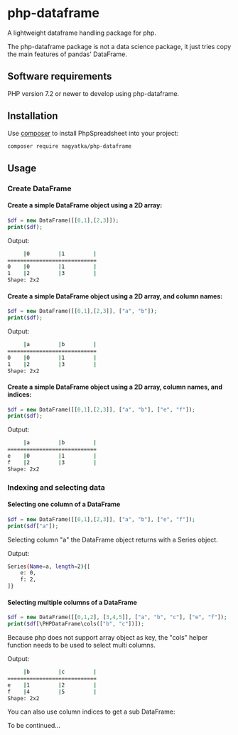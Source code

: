 # php-dataframe

A lightweight dataframe handling package for php.

The php-dataframe package is not a data science package, it just tries copy the main features of pandas' DataFrame.

## Software requirements

PHP version 7.2 or newer to develop using php-dataframe.

## Installation

Use [composer](https://getcomposer.org) to install PhpSpreadsheet into your project:

```sh
composer require nagyatka/php-dataframe
```

## Usage


### Create DataFrame

#### Create a simple DataFrame object using a 2D array:
```php
$df = new DataFrame([[0,1],[2,3]]);
print($df);
```
Output:
```sh
     |0         |1         |
============================
0    |0         |1         |
1    |2         |3         |
Shape: 2x2
```

#### Create a simple DataFrame object using a 2D array, and column names:
```php
$df = new DataFrame([[0,1],[2,3]], ["a", "b"]);
print($df);
```
Output:
```sh
     |a         |b         |
============================
0    |0         |1         |
1    |2         |3         |
Shape: 2x2
```


#### Create a simple DataFrame object using a 2D array, column names, and indices:
```php
$df = new DataFrame([[0,1],[2,3]], ["a", "b"], ["e", "f"]);
print($df);
```
Output:
```sh
     |a         |b         |
============================
e    |0         |1         |
f    |2         |3         |
Shape: 2x2
```

### Indexing and selecting data

#### Selecting one column of a DataFrame
```php
$df = new DataFrame([[0,1],[2,3]], ["a", "b"], ["e", "f"]);
print($df["a"]);
```
Selecting column "a" the DataFrame object returns with a Series object.

Output:
```sh
Series(Name=a, length=2){[
	e: 0,
	f: 2,
]}
```

#### Selecting multiple columns of a DataFrame
```php
$df = new DataFrame([[0,1,2], [3,4,5]], ["a", "b", "c"], ["e", "f"]);
print($df[\PHPDataFrame\cols(["b", "c"])]);
```
Because php does not support array object as key, the "cols" helper function needs to be used to select multi columns.

Output:
```sh
     |b         |c         |
============================
e    |1         |2         |
f    |4         |5         |
Shape: 2x2
```

You can also use column indices to get a sub DataFrame:

To be continued...






